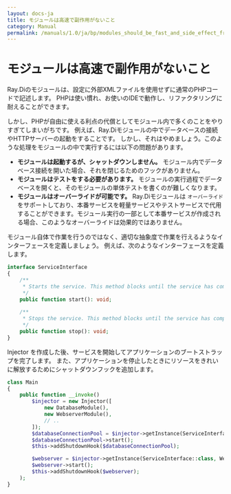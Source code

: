 ```yaml
---
layout: docs-ja
title: モジュールは高速で副作用がないこと
category: Manual
permalink: /manuals/1.0/ja/bp/modules_should_be_fast_and_side_effect_free.html
---
```

# モジュールは高速で副作用がないこと

Ray.Diのモジュールは、設定に外部XMLファイルを使用せずに通常のPHPコードで記述します。
PHPは使い慣れ、お使いのIDEで動作し、リファクタリングに耐えることができます。

しかし、PHPが自由に使える利点の代償としてモジュール内で多くのことをやりすぎてしまいがちです。
例えば、Ray.Diモジュールの中でデータベースの接続やHTTPサーバーの起動をすることです。
しかし、それはやめましょう。このような処理をモジュールの中で実行するには以下の問題があります。

* **モジュールは起動するが、シャットダウンしません。** モジュール内でデータベース接続を開いた場合、それを閉じるためのフックがありません。
* **モジュールはテストをする必要があります。** モジュールの実行過程でデータベースを開くと、そのモジュールの単体テストを書くのが難しくなります。
* **モジュールはオーバーライドが可能です。** Ray.Diモジュールは `オーバーライド` をサポートしており、本番サービスを軽量サービスやテストサービスで代用することができます。モジュール実行の一部として本番サービスが作成される場合、このようなオーバーライドは効果的ではありません。

モジュール自体で作業を行うのではなく、適切な抽象度で作業を行えるようなインターフェースを定義しましょう。
例えば、次のようなインターフェースを定義します。

```php
interface ServiceInterface
{
    /**
     * Starts the service. This method blocks until the service has completely started.
     */
    public function start(): void;
    
    /**
     * Stops the service. This method blocks until the service has completely shut down.
     */
    public function stop(): void;
}
```

Injector を作成した後、サービスを開始してアプリケーションのブートストラップを完了します。
また、アプリケーションを停止したときにリソースをきれいに解放するためにシャットダウンフックを追加します。

```php
class Main
{
    public function __invoke()
        $injector = new Injector([
            new DatabaseModule(),
            new WebserverModule(),
            // ..
        ]);
        $databaseConnectionPool = $injector->getInstance(ServiceInterface::class, DatabaseService::class);
        $databaseConnectionPool->start();
        $this->addShutdownHook($databaseConnectionPool);

        $webserver = $injector->getInstance(ServiceInterface::class, WebserverService::class);
        $webserver->start();
        $this->addShutdownHook($webserver);
    );
}
```
